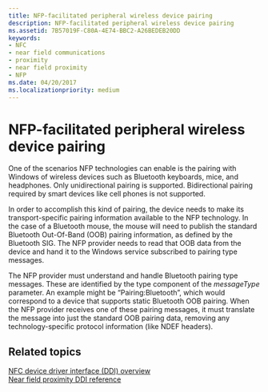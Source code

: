 ```yaml
---
title: NFP-facilitated peripheral wireless device pairing
description: NFP-facilitated peripheral wireless device pairing
ms.assetid: 7B57019F-C80A-4E74-BBC2-A26BEDEB20DD
keywords:
- NFC
- near field communications
- proximity
- near field proximity
- NFP
ms.date: 04/20/2017
ms.localizationpriority: medium
---
```


# NFP-facilitated peripheral wireless device pairing


One of the scenarios NFP technologies can enable is the pairing with Windows of wireless devices such as Bluetooth keyboards, mice, and headphones. Only unidirectional pairing is supported. Bidirectional pairing required by smart devices like cell phones is not supported.

In order to accomplish this kind of pairing, the device needs to make its transport-specific pairing information available to the NFP technology. In the case of a Bluetooth mouse, the mouse will need to publish the standard Bluetooth Out-Of-Band (OOB) pairing information, as defined by the Bluetooth SIG. The NFP provider needs to read that OOB data from the device and hand it to the Windows service subscribed to pairing type messages.

The NFP provider must understand and handle Bluetooth pairing type messages. These are identified by the type component of the *messageType* parameter. An example might be “Pairing:Bluetooth”, which would correspond to a device that supports static Bluetooth OOB pairing. When the NFP provider receives one of these pairing messages, it must translate the message into just the standard OOB pairing data, removing any technology-specific protocol information (like NDEF headers).

 

 
## Related topics
[NFC device driver interface (DDI) overview](/windows-hardware/drivers/ddi/index)  
[Near field proximity DDI reference](/windows-hardware/drivers/ddi/index)